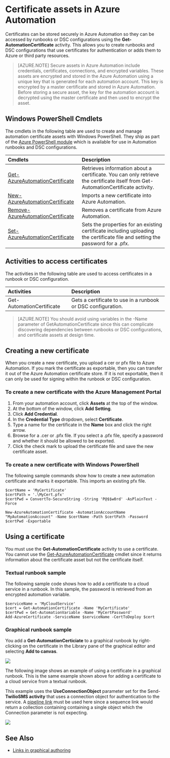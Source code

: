 <properties 
   pageTitle="Certificate assets in Azure Automation | Windows Azure"
   description="Certificates can be stored securely in Azure Automation so they can be accessed by runbooks or DSC configurations to authenticate against Azure and third party resources.  This article explains the details of certificates and how to work with them in both textual and graphical authoring."
   services="automation"
   documentationCenter=""
   authors="bwren"
   manager="stevenka"
   editor="tysonn" />
<tags
	ms.service="automation"
	ms.date="10/23/2015"
	wacn.date=""/>

# Certificate assets in Azure Automation

Certificates can be stored securely in Azure Automation so they can be accessed by runbooks or DSC configurations using the **Get-AutomationCertificate** activity. This allows you to create runbooks and DSC configurations that use certificates for authentication or adds them to Azure or third party resources.

>[AZURE.NOTE] Secure assets in Azure Automation include credentials, certificates, connections, and encrypted variables. These assets are encrypted and stored in the Azure Automation using a unique key that is generated for each automation account. This key is encrypted by a master certificate and stored in Azure Automation. Before storing a secure asset, the key for the automation account is decrypted using the master certificate and then used to encrypt the asset.

## Windows PowerShell Cmdlets

The cmdlets in the following table are used to create and manage automation certificate assets with Windows PowerShell. They ship as part of the [Azure PowerShell module](/documentation/articles/powershell-install-configure) which is available for use in Automation runbooks and DSC configurations.

|Cmdlets|Description|
|:---|:---|
|[Get-AzureAutomationCertificate](http://msdn.microsoft.com/zh-cn/library/dn913765.aspx)|Retrieves information about a certificate. You can only retrieve the certificate itself from Get-AutomationCertificate activity.|
|[New- AzureAutomationCertificate](http://msdn.microsoft.com/zh-cn/library/dn913764.aspx)|Imports a new certificate into Azure Automation.|
|[Remove- AzureAutomationCertificate](http://msdn.microsoft.com/zh-cn/library/dn913773.aspx)|Removes a certificate from Azure Automation.|
|[Set- AzureAutomationCertificate](http://msdn.microsoft.com/zh-cn/library/dn913763.aspx)|Sets the properties for an existing certificate including uploading the certificate file and setting the password for a .pfx.|

## Activities to access certificates

The activities in the following table are used to access certificates in a runbook or DSC configuration.

|Activities|Description|
|:---|:---|
|Get-AutomationCertificate|Gets a certificate to use in a runbook or DSC configuration.|

>[AZURE.NOTE] You should avoid using variables in the -Name parameter of GetAutomationCertificate since this can complicate discovering dependencies between runbooks or DSC configurations, and certificate assets at design time.

## Creating a new certificate

When you create a new certificate, you upload a cer or pfx file to Azure Automation. If you mark the certificate as exportable, then you can transfer it out of the Azure Automation certificate store. If it is not exportable, then it can only be used for signing within the runbook or DSC configuration.

### To create a new certificate with the Azure Management Portal

1. From your automation account, click **Assets** at the top of the window.
1. At the bottom of the window, click **Add Setting**.
1. Click **Add Credential**.
2. In the **Credential Type** dropdown, select **Certificate**.
3. Type a name for the certificate in the **Name** box and click the right arrow.
4. Browse for a .cer or .pfx file.  If you select a .pfx file, specify a password and whether it should be allowed to be exported.
1. Click the check mark to upload the certificate file and save the new certificate asset.


### To create a new certificate with Windows PowerShell

The following sample commands show how to create a new automation certificate and marks it exportable. This imports an existing pfx file.

	$certName = 'MyCertificate'
	$certPath = '.\MyCert.pfx'
	$certPwd = ConvertTo-SecureString -String 'P@$$w0rd' -AsPlainText -Force
	
	New-AzureAutomationCertificate -AutomationAccountName "MyAutomationAccount" -Name $certName -Path $certPath -Password $certPwd -Exportable

## Using a certificate

You must use the **Get-AutomationCertificate** activity to use a certificate. You cannot use the [Get-AzureAutomationCertificate](http://msdn.microsoft.com/zh-cn/library/dn913765.aspx) cmdlet since it returns information about the certificate asset but not the certificate itself.

### Textual runbook sample

The following sample code shows how to add a certificate to a cloud service in a runbook. In this sample, the password is retrieved from an encrypted automation variable.

	$serviceName = 'MyCloudService'
	$cert = Get-AutomationCertificate -Name 'MyCertificate'
	$certPwd = Get-AutomationVariable -Name 'MyCertPassword'
	Add-AzureCertificate -ServiceName $serviceName -CertToDeploy $cert

### Graphical runbook sample

You add a **Get-AutomationCerticiate** to a graphical runbook by right-clicking on the certificate in the Library pane of the graphical editor and selecting **Add to canvas**.

![](./media/automation-certificates/certificate-add-canvas.png)

The following image shows an example of using a certificate in a graphical runbook.  This is the same example shown above for adding a certificate to a cloud service from a textual runbook.  

This example uses the **UseConnectionObject** parameter set for the Send-**TwilioSMS activity** that uses a connection object for authentication to the service.  A [pipeline link](/documentation/articles/automation-graphical-authoring-intro#links-and-workflow) must be used here since a sequence link would return a collection containing containing a single object which the Connection parameter is not expecting.

![](./media/automation-certificates/add-certificate.png)


## See Also

- [Links in graphical authoring](/documentation/articles/automation-graphical-authoring-intro#links-and-workflow) 
